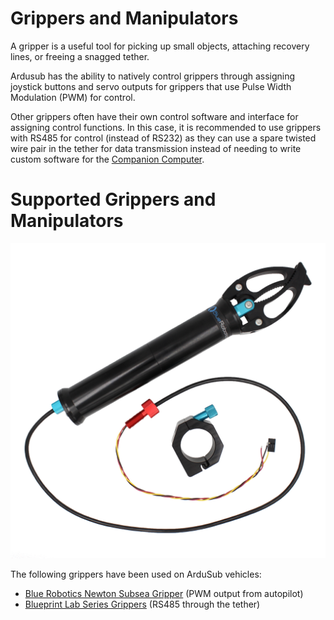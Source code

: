 # Grippers and Manipulators

A gripper is a useful tool for picking up small objects, attaching recovery lines, or freeing a snagged tether.

Ardusub has the ability to natively control grippers through assigning joystick buttons and servo outputs for grippers that use Pulse Width Modulation (PWM) for control.

Other grippers often have their own control software and interface for assigning control functions. In this case, it is recommended to use grippers with RS485 for control (instead of RS232) as they can use a spare twisted wire pair in the tether for data transmission instead of needing to write custom software for the [Companion Computer]().

# Supported Grippers and Manipulators

<img src="/images/introduction/hardware/hardware-gripper.JPG" class="img-responsive img-center" style="max-height:600px;">

The following grippers have been used on ArduSub vehicles:

* [Blue Robotics Newton Subsea Gripper](https://bluerobotics.com/store/rov/bluerov2-accessories/newton-gripper-asm-r1-rp/) (PWM output from autopilot)
* [Blueprint Lab Series Grippers](https://blueprintlab.com/products/rotating-grabber/) (RS485 through the tether)

